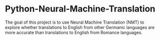 # Python-Neural-Machine-Translation
The goal of this project is to use Neural Machine Translation (NMT) to explore whether translations to English from other Germanic languages are more accurate than translations to English from Romance languages. 

